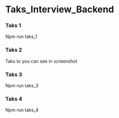 # Taks_Interview_Backend
### Taks 1 
Npm run taks_1
### Taks 2
Taks to you can see in screenshot
### Taks 3 
Npm run taks_3
### Taks 4
Npm run taks_4
